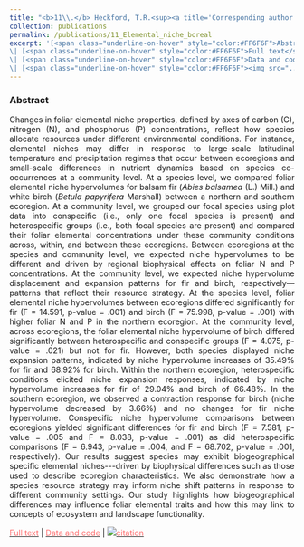 ```yaml
---
title: "<b>11\\.</b> Heckford, T.R.<sup><a title='Corresponding author'>✉</a></sup>, Leroux, S.J., Vander Wal, E., <u>Rizzuto, M.</u>, Balluffi-Fry, J., Richmond, I.C., Wiersma, Y.F. **Foliar elemental niche responses of balsam fir (<i>Abies balsamea</i>) and white birch (<i>Betula papyrifera</i>) to differing community types across geographic scales.** Ecology and Evolution, 12, e9244. <img src='../images/open_access.png'>"
collection: publications
permalink: /publications/11_Elemental_niche_boreal
excerpt: '[<span class="underline-on-hover" style="color:#FF6F6F">Abstract</span>](../publication/11_Elemental_niche_boreal)
\| [<span class="underline-on-hover" style="color:#FF6F6F">Full text</span>](https://doi.org/10.1002/ece3.9244)
\| [<span class="underline-on-hover" style="color:#FF6F6F">Data and code</span>](https://doi.org/10.6084/m9.figshare.8247134)
\| [<span class="underline-on-hover" style="color:#FF6F6F"><img src="../images/bibtex.svg">citation</span>](../bibtex/11_Elemental_niche_boreal.bib)'
---
```


### Abstract

<p style='text-align: justify;'>
Changes in foliar elemental niche properties, defined by axes of carbon (C), nitrogen (N), and phosphorus (P) concentrations, reflect how species allocate resources under different environmental conditions. For instance, elemental niches may differ in response to large-scale latitudinal temperature and precipitation regimes that occur between ecoregions and small-scale differences in nutrient dynamics based on species co-occurrences at a community level. At a species level, we compared foliar elemental niche hypervolumes for balsam fir (<i>Abies balsamea</i> (L.) Mill.) and white birch (<i>Betula papyrifera</i> Marshall) between a northern and southern ecoregion. At a community level, we grouped our focal species using plot data into conspecific (i.e., only one focal species is present) and heterospecific groups (i.e., both focal species are present) and compared their foliar elemental concentrations under these community conditions across, within, and between these ecoregions. Between ecoregions at the species and community level, we expected niche hypervolumes to be different and driven by regional biophysical effects on foliar N and P concentrations. At the community level, we expected niche hypervolume displacement and expansion patterns for fir and birch, respectively—patterns that reflect their resource strategy. At the species level, foliar elemental niche hypervolumes between ecoregions differed significantly for fir (F = 14.591, p-value = .001) and birch (F = 75.998, p-value = .001) with higher foliar N and P in the northern ecoregion. At the community level, across ecoregions, the foliar elemental niche hypervolume of birch differed significantly between heterospecific and conspecific groups (F = 4.075, p-value = .021) but not for fir. However, both species displayed niche expansion patterns, indicated by niche hypervolume increases of 35.49% for fir and 68.92% for birch. Within the northern ecoregion, heterospecific conditions elicited niche expansion responses, indicated by niche hypervolume increases for fir of 29.04% and birch of 66.48%. In the southern ecoregion, we observed a contraction response for birch (niche hypervolume decreased by 3.66%) and no changes for fir niche hypervolume. Conspecific niche hypervolume comparisons between ecoregions yielded significant differences for fir and birch (F = 7.581, p-value = .005 and F = 8.038, p-value = .001) as did heterospecific comparisons (F = 6.943, p-value = .004, and F = 68.702, p-value = .001, respectively). Our results suggest species may exhibit biogeographical specific elemental niches---driven by biophysical differences such as those used to describe ecoregion characteristics. We also demonstrate how a species resource strategy may inform niche shift patterns in response to different community settings. Our study highlights how biogeographical differences may influence foliar elemental traits and how this may link to concepts of ecosystem and landscape functionality.
</p>

[<span class="underline-on-hover" style="color:#FF6F6F">Full text</span>](https://doi.org/10.1002/ece3.9244)
\| [<span class="underline-on-hover" style="color:#FF6F6F">Data and code</span>](https://doi.org/10.6084/m9.figshare.8247134)
\| [<span class="underline-on-hover" style="color:#FF6F6F"><img src="../images/bibtex.svg">citation</span>](../bibtex/11_Elemental_niche_boreal.bib)


